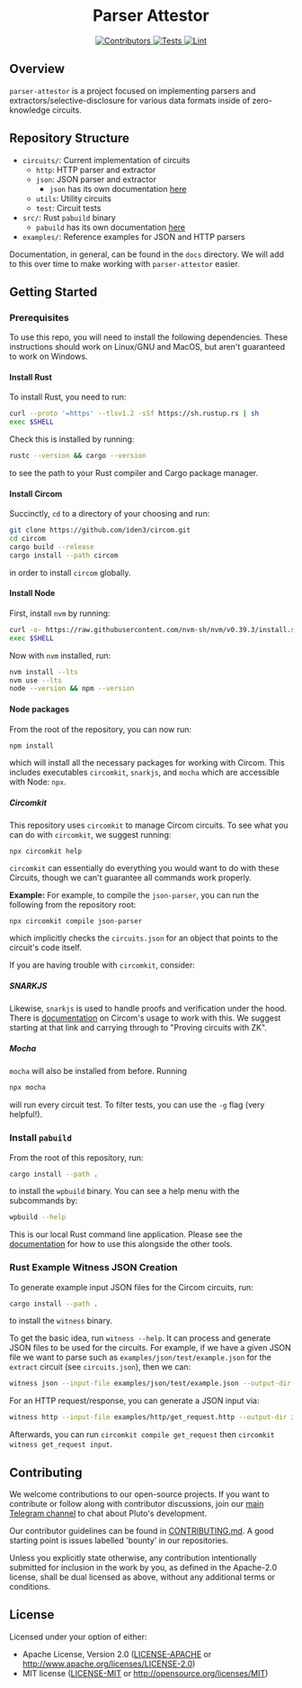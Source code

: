 <h1 align="center">
  Parser Attestor
</h1>

<div align="center">
  <a href="https://github.com/pluto/extractor/graphs/contributors">
    <img src="https://img.shields.io/github/contributors/pluto/spark?style=flat-square&logo=github&logoColor=8b949e&labelColor=282f3b&color=32c955" alt="Contributors" />
  </a>
  <a href="https://github.com/pluto/extractor/actions/workflows/test.yaml">
    <img src="https://img.shields.io/badge/tests-passing-32c955?style=flat-square&logo=github-actions&logoColor=8b949e&labelColor=282f3b" alt="Tests" />
  </a>
  <a href="https://github.com/pluto/extractor/actions/workflows/lint.yaml">
    <img src="https://img.shields.io/badge/lint-passing-32c955?style=flat-square&logo=github-actions&logoColor=8b949e&labelColor=282f3b" alt="Lint" />
  </a>
</div>

## Overview

`parser-attestor` is a project focused on implementing parsers and extractors/selective-disclosure for various data formats inside of zero-knowledge circuits.

## Repository Structure

- `circuits/`: Current implementation of circuits
  - `http`: HTTP parser and extractor
  - `json`: JSON parser and extractor
    - `json` has its own documentation [here](docs/json.md)
  - `utils`: Utility circuits
  - `test`: Circuit tests
- `src/`: Rust `pabuild` binary
  - `pabuild` has its own documentation [here](docs/pabuild.md)
- `examples/`: Reference examples for JSON and HTTP parsers

Documentation, in general, can be found in the `docs` directory.
We will add to this over time to make working with `parser-attestor` easier.

## Getting Started

### Prerequisites

To use this repo, you will need to install the following dependencies.
These instructions should work on Linux/GNU and MacOS, but aren't guaranteed to work on Windows.

#### Install Rust
To install Rust, you need to run:
```sh
curl --proto '=https' --tlsv1.2 -sSf https://sh.rustup.rs | sh
exec $SHELL
```
Check this is installed by running:
```sh
rustc --version && cargo --version
```
to see the path to your Rust compiler and Cargo package manager.

#### Install Circom
Succinctly, `cd` to a directory of your choosing and run:
```sh
git clone https://github.com/iden3/circom.git
cd circom
cargo build --release
cargo install --path circom
```
in order to install `circom` globally.

#### Install Node
First, install `nvm` by running:
```sh
curl -o- https://raw.githubusercontent.com/nvm-sh/nvm/v0.39.3/install.sh | bash
exec $SHELL
```
Now with `nvm` installed, run:
```sh
nvm install --lts
nvm use --lts
node --version && npm --version
```

#### Node packages
From the root of the repository, you can now run:
```sh
npm install
```
which will install all the necessary packages for working with Circom.
This includes executables `circomkit`, `snarkjs`, and `mocha` which are accessible with Node: `npx`.

##### Circomkit
This repository uses `circomkit` to manage Circom circuits.
To see what you can do with `circomkit`, we suggest running:
```
npx circomkit help
```
`circomkit` can essentially do everything you would want to do with these Circuits, though we can't guarantee all commands work properly.

**Example:**
For example, to compile the `json-parser`, you can run the following from the repository root:
```
npx circomkit compile json-parser
```
which implicitly checks the `circuits.json` for an object that points to the circuit's code itself.

If you are having trouble with `circomkit`, consider:

##### SNARKJS
Likewise, `snarkjs` is used to handle proofs and verification under the hood.
There is [documentation](https://docs.circom.io/getting-started/compiling-circuits/) on Circom's usage to work with this.
We suggest starting at that link and carrying through to "Proving circuits with ZK".

##### Mocha
`mocha` will also be installed from before.
Running
```sh
npx mocha
```
will run every circuit test.
To filter tests, you can use the `-g` flag (very helpful!).


### Install `pabuild`
From the root of this repository, run:
```sh
cargo install --path .
```
to install the `wpbuild` binary.
You can see a help menu with the subcommands by:
```sh
wpbuild --help
```
This is our local Rust command line application.
Please see the [documentation](docs/pabuild.md) for how to use this alongside the other tools.


### Rust Example Witness JSON Creation
To generate example input JSON files for the Circom circuits, run:

```bash
cargo install --path .
```

to install the `witness` binary.

To get the basic idea, run `witness --help`. It can process and generate JSON files to be used for the circuits.
For example, if we have a given JSON file we want to parse such as `examples/json/test/example.json` for the `extract` circuit (see `circuits.json`), then we can:

```bash
witness json --input-file examples/json/test/example.json --output-dir inputs/extract --output-filename input.json
```

For an HTTP request/response, you can generate a JSON input via:
```bash
witness http --input-file examples/http/get_request.http --output-dir inputs/get_request --output-filename input.json
```

Afterwards, you can run `circomkit compile get_request` then `circomkit witness get_request input`.


## Contributing

We welcome contributions to our open-source projects. If you want to contribute or follow along with contributor discussions, join our [main Telegram channel](https://t.me/pluto_xyz/1) to chat about Pluto's development.

Our contributor guidelines can be found in [CONTRIBUTING.md](./CONTRIBUTING.md). A good starting point is issues labelled 'bounty' in our repositories.

Unless you explicitly state otherwise, any contribution intentionally submitted for inclusion in the work by you, as defined in the Apache-2.0 license, shall be dual licensed as above, without any additional terms or conditions.

## License

Licensed under your option of either:

- Apache License, Version 2.0 ([LICENSE-APACHE](LICENSE-APACHE) or http://www.apache.org/licenses/LICENSE-2.0)
- MIT license ([LICENSE-MIT](LICENSE-MIT) or http://opensource.org/licenses/MIT)
